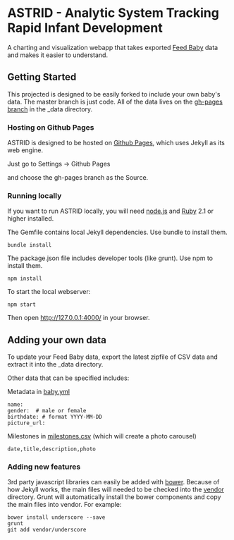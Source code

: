 # ASTRID - Analytic System Tracking Rapid Infant Development

A charting and visualization webapp that takes exported [Feed Baby](https://www.facebook.com/FeedBaby/) data and makes it easier to understand.

## Getting Started

This projected is designed to be easily forked to include your own baby's data. The master branch is just code. All of the data lives on the [gh-pages branch](https://github.com/canadianveggie/astrid/tree/gh-pages) in the _data directory. 

### Hosting on Github Pages

ASTRID is designed to be hosted on [Github Pages](https://pages.github.com/), which uses Jekyll as its web engine.

Just go to Settings -> Github Pages

and choose the gh-pages branch as the Source.

### Running locally

If you want to run ASTRID locally, you will need [node.js](https://nodejs.org/) and [Ruby](https://www.ruby-lang.org/en/downloads/) 2.1 or higher installed.

The Gemfile contains local Jekyll dependencies. Use bundle to install them.

```
bundle install
```

The package.json file includes developer tools (like grunt). Use npm to install them.

```
npm install
```

To start the local webserver:
```
npm start
```

Then open http://127.0.0.1:4000/ in your browser.

## Adding your own data

To update your Feed Baby data, export the latest zipfile of CSV data and extract it into the _data directory.

Other data that can be specified includes:

Metadata in [baby.yml](/_data/baby.yml)
```
name:
gender:  # male or female
birthdate: # format YYYY-MM-DD
picture_url:
```

Milestones in [milestones.csv](/_data/milestones.csv) (which will create a photo carousel)
```
date,title,description,photo
```

### Adding new features

3rd party javascript libraries can easily be added with [bower](https://bower.io/). Because of how Jekyll works, the main files will needed to be checked into the [vendor](/vendor) directory. Grunt will automatically install the bower components and copy the main files into vendor. For example:

```
bower install underscore --save
grunt
git add vendor/underscore
```
